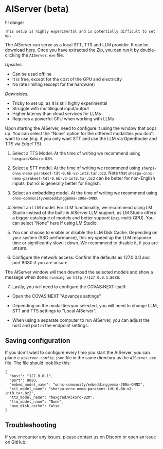 # AIServer (beta)

!!! danger

    This setup is highly experimental and is potentially difficult to set up.

The AIServer can serve as a local STT, TTS and LLM provider.
It can be download [here](https://github.com/lucaelin/covas-next-aiserver/releases/). Once you have extracted the Zip, you can run it by double-clicking the `AIServer.exe` file.

_Upsides:_

- Can be used offline
- It is free, except for the cost of the GPU and electricity
- No rate limiting (except for the hardware)

_Downsides:_

- Tricky to set up, as it is still highly experimental
- Struggle with multilingual input/output
- Higher latency than cloud services for LLMs
- Requires a powerful GPU when working with LLMs

Upon starting the AIServer, need to configure it using the window that pops up. You can select the "None" option for the different modalities you don't want to use (e.g. if you only want STT and use the LLM via OpenRouter and TTS via EdgeTTS).

1. Select a TTS Model. At the time of writing we recommend using `hexgrad/Kokoro-82M`.

2. Select a STT model. At the time of writing we recommend using `sherpa-onnx-nemo-parakeet-tdt-0.6b-v2-int8.tar.bz2`. Note that `sherpa-onnx-nemo-parakeet-tdt-0.6b-v3-int8.tar.bz2` can be better for non-English inputs, but v2 is generally better for English.

3. Select an embedding model. At the time of writing we recommend using `onnx-community/embeddinggemma-300m-ONNX`.

4. Select an LLM model. For LLM functionality, we recommend using LM Studio instead of the built-in AIServer LLM support, as LM Studio offers a bigger catalogue of models and better support (e.g. multi-GPU). You can select "None" here if using LM Studio.

5. You can choose to enable or disable the LLM Disk Cache. Depending on your system (SSD performance), this my speed up the LLM response time or significantly slow it down. We recommend to disable it, if you are unsure.

6. Configure the network access. Confirm the defaults as 127.0.0.0 and port 8080 if you are unsure.

The AIServer window will then download the selected models and show a message when done: `running on http://127.0.0.1:8080`.

7. Lastly, you will need to configure the COVAS:NEXT itself:

- Open the COVAS:NEXT "Advances settings"

- Depending on the modalities you selected, you will need to change LLM, STT and TTS settings to "Local AIServer".

- When using a separate computer to run AIServer, you can adjust the host and port in the endpoint settings.

## Saving configuration

If you don't want to configure every time you start the AIServer, you can place a `aiserver.config.json` file in the same directory as the `AIServer.exe` file. The file should look like this:

```
{
  "host": "127.0.0.1",
  "port": 8080,
  "embed_model_name": "onnx-community/embeddinggemma-300m-ONNX",
  "stt_model_name": "sherpa-onnx-nemo-parakeet-tdt-0.6b-v2-int8.tar.bz2",
  "tts_model_name": "hexgrad/Kokoro-82M",
  "llm_model_name": "None",
  "use_disk_cache": false
}
```

## Troubleshooting

If you encounter any issues, please contact us on Discord or open an issue on GitHub.
